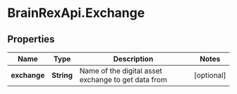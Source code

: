 # BrainRexApi.Exchange

## Properties
Name | Type | Description | Notes
------------ | ------------- | ------------- | -------------
**exchange** | **String** | Name of the digital asset exchange to get data from | [optional] 
